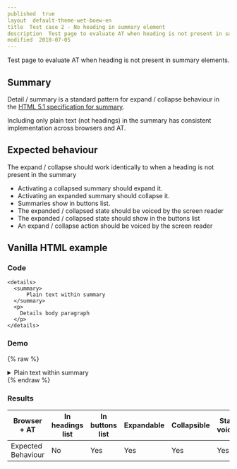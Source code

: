 ```yaml
---
published  true
layout  default-theme-wet-boew-en
title  Test case 2 - No heading in summary element
description  Test page to evaluate AT when heading is not present in summary elements
modified  2018-07-05
---
```


Test page to evaluate AT when heading is not present in summary elements.

## Summary

Detail / summary is a standard pattern for expand / collapse behaviour in the [HTML 5.1 specification for summary](https://www.w3.org/TR/html51/interactive-elements.html#the-summary-element).

Including only plain text (not headings) in the summary has consistent implementation across browsers and AT.

## Expected behaviour

The expand / collapse should work identically to when a heading is not present in the summary
* Activating a collapsed summary should expand it.
* Activating an expanded summary should collapse it.
* Summaries show in buttons list.
* The expanded / collapsed state should be voiced by the screen reader
* The expanded / collapsed state should show in the buttons list
* An expand / collapse action should be voiced by the screen reader

## Vanilla HTML example

### Code

```
<details>
  <summary>
      Plain text within summary
  </summary>
  <p>
    Details body paragraph
  </p>
</details>
```

### Demo

{% raw %}
<details>
  <summary>
      Plain text within summary
  </summary>
  <p>
    Details body paragraph
  </p>
</details>
{% endraw %}

### Results

| Browser + AT            | In headings list | In buttons list | Expandable | Collapsible | State voiced | Expansion voiced | Collapse voiced |
| ----------------------- | ---------------- | --------------- | ---------- | ----------- | ------------ | ---------------- | --------------- |
| Expected Behaviour      | No               | Yes             | Yes        | Yes         | Yes          | Yes              | Yes             |
